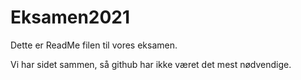 # Eksamen2021
Dette er ReadMe filen til vores eksamen.

Vi har sidet sammen, så github har ikke været det mest nødvendige.

